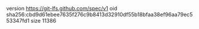 version https://git-lfs.github.com/spec/v1
oid sha256:cbd9d61ebee7635f276c9b8413d32910df55b18bfaa38ef96aa79ec553347fd1
size 11386
